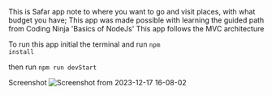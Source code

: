 This is Safar app note to where you want to go and visit places, with what budget you have;
This app was made possible with learning the guided path from Coding Ninja 'Basics of NodeJs'
This app follows the MVC architecture

To run this app
initial the terminal and run
<code>npm install</code>

then run
<code>npm run devStart</code>

Screenshot
![Screenshot from 2023-12-17 16-08-02](https://github.com/deepak9962/Safar-NodeJS-App/assets/56271448/9cb03bce-133f-4aef-9356-608dbb14de8f)

